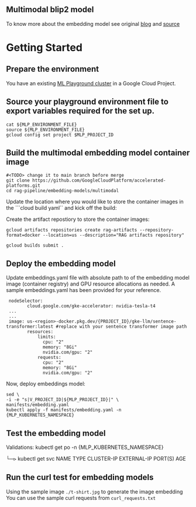 ## Multimodal blip2 model

To know more about the embedding model see original [blog](https://blog.salesforceairesearch.com/blip-2/) and [source](https://github.com/salesforce/LAVIS/tree/main/examples)

# Getting Started

## Prepare the environment

You have an existing [ML Playground cluster](https://github.com/GoogleCloudPlatform/accelerated-platforms/tree/main/platforms/gke-aiml/playground) in a Google Cloud Project.

## Source your playground environment file to export variables required for the set up.

```
cat ${MLP_ENVIRONMENT_FILE}
source ${MLP_ENVIRONMENT_FILE}
gcloud config set project $MLP_PROJECT_ID
```

## Build the multimodal embedding model container image

```
#<TODO> change it to main branch before merge
git clone https://github.com/GoogleCloudPlatform/accelerated-platforms.git
cd rag-pipeline/embedding-models/multimodal
```

Update the location where you would like to store the container images in the ```cloud build yaml`` and kick off the build: 

Create the artifact repostiory to store the container images:

```
gcloud artifacts repositories create rag-artifacts --repository-format=docker --location=us --description="RAG artifacts repository"
```

```
gcloud builds submit . 
```

## Deploy the embedding model

Update embeddings.yaml file with absolute path to of the embedding model image (container registry) and GPU resource allocations as needed. 
A sample embeddings.yaml has been provided for your reference.

```
 nodeSelector:
        cloud.google.com/gke-accelerator: nvidia-tesla-t4
 ...
 ...       
 image: us-<region>-docker.pkg.dev/{PROJECT_ID}/gke-llm/sentence-transformer:latest #replace with your sentence transformer image path
        resources:
            limits:
              cpu: "2"
              memory: "8Gi"
              nvidia.com/gpu: "2"
            requests:
              cpu: "2"
              memory: "8Gi"
              nvidia.com/gpu: "2"
```

Now, deploy embeddings model:

```
sed \
-i -e "s|V_PROJECT_ID|${MLP_PROJECT_ID}|" \
manifests/embedding.yaml
kubectl apply -f manifests/embedding.yaml -n {MLP_KUBERNETES_NAMESPACE}
```

## Test the embedding model
Validations: 
kubectl get po -n {MLP_KUBERNETES_NAMESPACE}


└─⪧ kubectl get svc
NAME              TYPE           CLUSTER-IP      EXTERNAL-IP    PORT(S)          AGE


## Run the curl test for embedding models 

Using the sample image ```./t-shirt.jpg``` to generate the image embedding
You can use the sample curl requests from ```curl_requests.txt```
